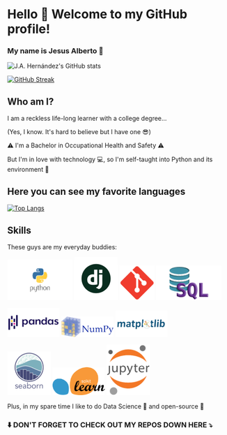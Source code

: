# Hello :wave: Welcome to my GitHub profile!

### My name is Jesus Alberto :metal:

![J.A. Hernández's GitHub stats](https://github-readme-stats.vercel.app/api?username=jesusalberto18&show_icons=true&theme=gotham)

[![GitHub Streak](https://github-readme-streak-stats.herokuapp.com/?user=jesusalberto18&theme=gotham)](https://git.io/streak-stats)

## Who am I?

I am a reckless life-long learner with a college degree... 

(Yes, I know. It's hard to believe but I have one :sunglasses:)

:warning: I'm a Bachelor in Occupational Health and Safety :warning:

But I'm in love with technology :computer:, so I'm self-taught into Python and its environment :snake:

## Here you can see my favorite languages

[![Top Langs](https://github-readme-stats.vercel.app/api/top-langs/?username=jesusalberto18&layout=compact&langs_count=9&theme=gotham)](https://github.com/anuraghazra/github-readme-stats)

## Skills

These guys are my everyday buddies:

<img src="1.1-python.png" width="150"> <img src="1.2-django.png" width="100"> <img src="2.4-git.png" width="80"> <img src="2.5-sql.png" width="150">

<img src="3.1-pandas.png" width="120"> <img src="3.2-numpy.png" width="120"> <img src="3.3-matplotlib.png" width="120">

<img src="3.4-seaborn.png" width="100"> <img src="3.5-sklearn.png" width="120"> <img src="3.6-jupyter-notebook.png" width="100">

Plus, in my spare time I like to do Data Science :microscope: and open-source :open_file_folder: 

### :arrow_down: DON'T FORGET TO CHECK OUT MY REPOS DOWN HERE :arrow_heading_down:

<!---
jesusalberto18/jesusalberto18 is a ✨ special ✨ repository because its `README.md` (this file) appears on your GitHub profile.
You can click the Preview link to take a look at your changes.
--->
